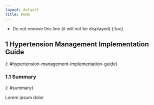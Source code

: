 ```yaml
---
layout: default
title: Home
---
```


<!-- TOC  the css styling for this is \pages\assets\css\project.css under 'markdown-toc'-->

* Do not remove this line (it will not be displayed)
{:toc}

## 1 Hypertension Management Implementation Guide
{: #hypertension-management-implementation-guide}

### 1.1 Summary
{: #summary}

Lorem ipsum dolor

